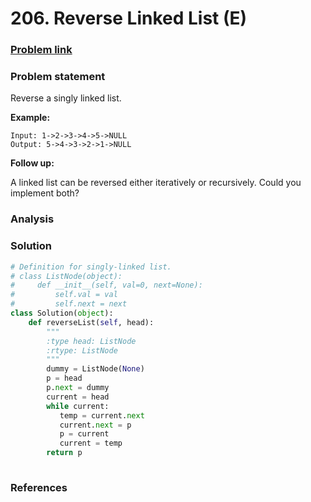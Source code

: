 # 206. Reverse Linked List \(E\)

### [Problem link](https://leetcode.com/problems/reverse-linked-list/)

### Problem statement

Reverse a singly linked list.

**Example:**

```text
Input: 1->2->3->4->5->NULL
Output: 5->4->3->2->1->NULL
```

**Follow up:**

A linked list can be reversed either iteratively or recursively. Could you implement both?

### Analysis

### Solution

```python
# Definition for singly-linked list.
# class ListNode(object):
#     def __init__(self, val=0, next=None):
#         self.val = val
#         self.next = next
class Solution(object):
    def reverseList(self, head):
        """
        :type head: ListNode
        :rtype: ListNode
        """
        dummy = ListNode(None)
        p = head
        p.next = dummy
        current = head
        while current:
           temp = current.next
           current.next = p
           p = current
           current = temp
        return p
           
```

### References





